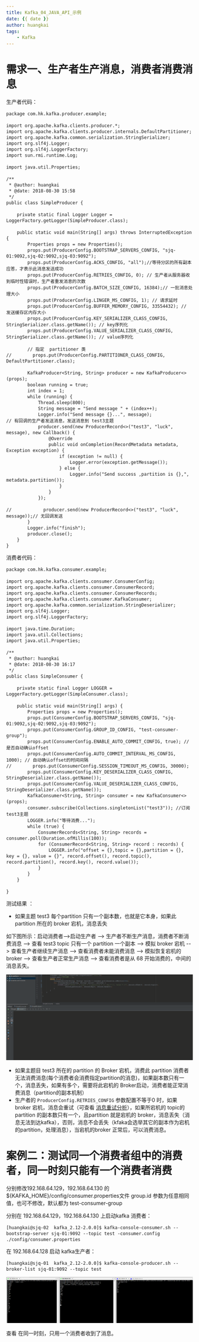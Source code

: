 ```yaml
---
title: Kafka_04_JAVA_API_示例
date: {{ date }}
author: huangkai
tags:
    - Kafka
---
```


# 需求一、生产者生产消息，消费者消费消息 #

生产者代码：

```
package com.hk.kafka.producer.example;

import org.apache.kafka.clients.producer.*;
import org.apache.kafka.clients.producer.internals.DefaultPartitioner;
import org.apache.kafka.common.serialization.StringSerializer;
import org.slf4j.Logger;
import org.slf4j.LoggerFactory;
import sun.rmi.runtime.Log;

import java.util.Properties;

/**
 * @author: huangkai
 * @date: 2018-08-30 15:58
 */
public class SimpleProducer {

    private static final Logger Logger = LoggerFactory.getLogger(SimpleProducer.class);

    public static void main(String[] args) throws InterruptedException {
        Properties props = new Properties();
        props.put(ProducerConfig.BOOTSTRAP_SERVERS_CONFIG, "sjq-01:9092,sjq-02:9092,sjq-03:9092");
        props.put(ProducerConfig.ACKS_CONFIG, "all");//等待分区的所有副本应答，才表示此消息发送成功
        props.put(ProducerConfig.RETRIES_CONFIG, 0); // 生产者从服务器收到临时性错误时，生产者重发消息的次数
        props.put(ProducerConfig.BATCH_SIZE_CONFIG, 16384);// 一批消息处理大小
        props.put(ProducerConfig.LINGER_MS_CONFIG, 1); // 请求延时
        props.put(ProducerConfig.BUFFER_MEMORY_CONFIG, 33554432); // 发送缓存区内存大小
        props.put(ProducerConfig.KEY_SERIALIZER_CLASS_CONFIG, StringSerializer.class.getName()); // key序列化
        props.put(ProducerConfig.VALUE_SERIALIZER_CLASS_CONFIG, StringSerializer.class.getName()); // value序列化

        // 指定  partitioner 类
//        props.put(ProducerConfig.PARTITIONER_CLASS_CONFIG, DefaultPartitioner.class);

        KafkaProducer<String, String> producer = new KafkaProducer<>(props);
        boolean running = true;
        int index = 1;
        while (running) {
            Thread.sleep(800);
            String message = "Send message " + (index++);
            Logger.info("Send message {}...", message);
// 有回调的生产者发送消息，发送消息到 test3主题
            producer.send(new ProducerRecord<>("test3", "luck", message), new Callback() {
                @Override
                public void onCompletion(RecordMetadata metadata, Exception exception) {
                    if (exception != null) {
                        Logger.error(exception.getMessage());
                    } else {
                        Logger.info("Send success ,partition is {},", metadata.partition());
                    }
                }
            });

//            producer.send(new ProducerRecord<>("test3", "luck", message));// 无回调发送
        }
        Logger.info("finish");
        producer.close();
    }
}

```

消费者代码：

```
package com.hk.kafka.consumer.example;

import org.apache.kafka.clients.consumer.ConsumerConfig;
import org.apache.kafka.clients.consumer.ConsumerRecord;
import org.apache.kafka.clients.consumer.ConsumerRecords;
import org.apache.kafka.clients.consumer.KafkaConsumer;
import org.apache.kafka.common.serialization.StringDeserializer;
import org.slf4j.Logger;
import org.slf4j.LoggerFactory;

import java.time.Duration;
import java.util.Collections;
import java.util.Properties;

/**
 * @author: huangkai
 * @date: 2018-08-30 16:17
 */
public class SimpleConsumer {

    private static final Logger LOGGER = LoggerFactory.getLogger(SimpleConsumer.class);

    public static void main(String[] args) {
        Properties props = new Properties();
        props.put(ConsumerConfig.BOOTSTRAP_SERVERS_CONFIG, "sjq-01:9092,sjq-02:9092,sjq-03:9092");
        props.put(ConsumerConfig.GROUP_ID_CONFIG, "test-consumer-group");
        props.put(ConsumerConfig.ENABLE_AUTO_COMMIT_CONFIG, true); // 是否自动确认offset
        props.put(ConsumerConfig.AUTO_COMMIT_INTERVAL_MS_CONFIG, 1000); // 自动确认offset的时间间隔
//        props.put(ConsumerConfig.SESSION_TIMEOUT_MS_CONFIG, 30000);
        props.put(ConsumerConfig.KEY_DESERIALIZER_CLASS_CONFIG, StringDeserializer.class.getName());
        props.put(ConsumerConfig.VALUE_DESERIALIZER_CLASS_CONFIG, StringDeserializer.class.getName());
        KafkaConsumer<String, String> consumer = new KafkaConsumer<>(props);
        consumer.subscribe(Collections.singletonList("test3")); //订阅 test3主题
        LOGGER.info("等待消费...");
        while (true) {
            ConsumerRecords<String, String> records = consumer.poll(Duration.ofMillis(100));
            for (ConsumerRecord<String, String> record : records) {
                LOGGER.info("offset = {},topic = {},partition = {}, key = {}, value = {}", record.offset(), record.topic(), record.partition(), record.key(), record.value());
            }
        }
    }

}

```

测试结果 ：
- 如果主题 test3 每个partition 只有一个副本数，也就是它本身，如果此 partition 所在的 broker 宕机，消息丢失

 如下图所示：启动消费者-->启动生产者 --> 生产者不断生产消息，消费者不断消费消息 --> 查看 test3 topic 只有一个 partition 一个副本 --> 模拟 broker 宕机 --> 查看生产者继续生产消息 --> 查看消费者未能消费消息  --> 模拟恢复宕机的 broker --> 查看生产者正常生产消息 --> 查看消费者是从  68 开始消费的，中间的消息丢失。

 ![](https://raw.githubusercontent.com/huankai/blog-resources/master/photos/kafka/kafka_15.gif)

- 如果主题目 test3 所在的 partition 的 Broker 宕机，消费此 partition 消费者无法消费消息(每个消费者会消费指定partition的消息)，如果副本数只有一个，消息丢失，如果有多个，需要将此宕机的 Broker启动，消费者能正常消费消息（partition的副本机制）
- 生产者的 `ProducerConfig.RETRIES_CONFIG` 参数配置不等于0 时，如果broker 宕机，消息会重试（可查看 [消息重试分析](https://blog.csdn.net/feelwing1314/article/details/81206506)），如果所宕机的 topic的partition 的副本数只有一个，且partition 就是宕机的 broker，消息丢失（消息无法到达kafka），否则，消息不会丢失（kfaka会选举其它的副本作为宕机的partition，处理消息），当宕机的broker 正常后，可以消费消息。

# 案例二：测试同一个消费者组中的消费者，同一时刻只能有一个消费者消费 #

分别修改192.168.64.129，192.168.64.130 的${KAFKA_HOME}/config/consumer.properties文件 group.id 参数为任意相同值，也可不修改，默认都为 test-consumer-group

分别在 192.168.64.129，192.168.64.130 上启动kafka 消费者：


```
[huangkai@sjq-02  kafka_2.12-2.0.0]$ kafka-console-consumer.sh --bootstrap-server sjq-01:9092 --topic test -consumer.config ./config/consumer.properties
```

在 192.168.64.128 启动 kafka生产者：
```
[huangkai@sjq-01  kafka_2.12-2.0.0]$ kafka-console-producer.sh --broker-list sjq-01:9092 --topic test
```

![](https://raw.githubusercontent.com/huankai/blog-resources/master/photos/kafka/kafka_08.png)

查看 在同一时刻，只用一个消费者收到了消息。